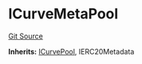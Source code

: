 # ICurveMetaPool
[Git Source](https://github.com/larrythecucumber321/protocol/blob/77d337b8595ba96d069ded321419b36a61984170/contracts/plugins/assets/convex/CvxStableMetapoolCollateral.sol)

**Inherits:**
[ICurvePool](/contracts/plugins/assets/convex/PoolTokens.sol/interface.ICurvePool.md), IERC20Metadata



